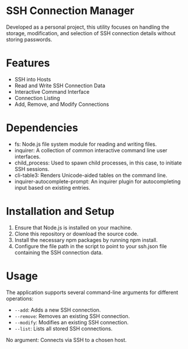 # SSH Connection Manager

Developed as a personal project, this utility focuses on handling the storage, modification, and selection of SSH connection details without storing passwords.

# Features

- SSH into Hosts
- Read and Write SSH Connection Data
- Interactive Command Interface
- Connection Listing
- Add, Remove, and Modify Connections

# Dependencies

- fs: Node.js file system module for reading and writing files.
- inquirer: A collection of common interactive command line user interfaces.
- child_process: Used to spawn child processes, in this case, to initiate SSH sessions.
- cli-table3: Renders Unicode-aided tables on the command line.
- inquirer-autocomplete-prompt: An inquirer plugin for autocompleting input based on existing entries.

# Installation and Setup

1. Ensure that Node.js is installed on your machine.
2. Clone this repository or download the source code.
3. Install the necessary npm packages by running npm install.
4. Configure the file path in the script to point to your ssh.json file containing the SSH connection data.

# Usage

The application supports several command-line arguments for different operations:

- `--add`: Adds a new SSH connection.
- `--remove`: Removes an existing SSH connection.
- `--modify`: Modifies an existing SSH connection.
- `--list`: Lists all stored SSH connections.

No argument: Connects via SSH to a chosen host.
